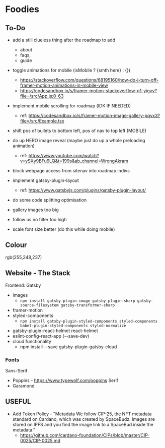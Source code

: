 # Foodies

## To-Do
- add a still clueless thing after the roadmap to add 
  - about
  - faqs,
  - guide
- toggle animations for mobile (isMobile ? {smth here} : {})
  - https://stackoverflow.com/questions/68195160/how-do-i-turn-off-framer-motion-animations-in-mobile-view
  - https://codesandbox.io/s/framer-motion-stackoverflow-q1-yigvv?file=/src/App.js:0-63
- implement mobile scrolling for roadmap (IDK IF NEEDED)
  - ref: https://codesandbox.io/s/framer-motion-image-gallery-pqvx3?file=/src/Example.tsx
- shift pos of bullets to bottom left, pos of nav to top left (MOBILE)
- do up HERO image reveal (maybe just do up a whole preloading animation)
  - ref: https://www.youtube.com/watch?v=ySXy9BFu9LQ&t=199s&ab_channel=WrongAkram
- block webpage access from sitenav into roadmap indivs
- implement gatsby-plugin-layout
  - ref: https://www.gatsbyjs.com/plugins/gatsby-plugin-layout/
- do some code splitting optimisation

- gallery images too big
- follow us no filter too high
- scale font size better (do this while doing mobile)

## Colour
rgb(255,248,237)


## Website - The Stack

Frontend: Gatsby

- images
  - `npm install gatsby-plugin-image gatsby-plugin-sharp gatsby-source-filesystem gatsby-transformer-sharp`
- framer-motion
- styled-components
  - `npm install gatsby-plugin-styled-components styled-components babel-plugin-styled-components styled-normalize`
- gatsby-plugin-react-helmet react-helmet
- eslint-config-react-app (--save-dev)
- cloud functionality
  - npm install --save gatsby-plugin-gatsby-cloud

### Fonts

Sans-Serif

- Poppins - https://www.typewolf.com/poppins
  Serif
- Garamond

## USEFUL

- Add Token Policy - "Metadata
  We follow CIP-25, the NFT metadata standard on Cardano, which was created by SpaceBudz. Images are stored on IPFS and you find the image link to a SpaceBud inside the metadata."
  - https://github.com/cardano-foundation/CIPs/blob/master/CIP-0025/CIP-0025.md
